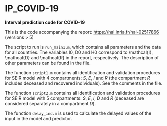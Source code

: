 # IP_COVID-19
**Interval prediction code for COVID-19**

This is the code accompanying the report: https://hal.inria.fr/hal-02517866 (versions > 5)

The script to run is `run_main1.m`, which contains all parameters and the data for all countries.
The variables I0, D0 and H0 correspond to \mathcal{I}, \mathcal{D} and \mathcal{R} in the report, respectively.
The description of other parameters can be found in the file.

The function `script1.m` contains all identification and validation procedures for SEIR model with 4 compartments: *S*, *E*, *I* and *R* (the compartment *R* includes deceased and recovered individuals).
See the comments in the file. 

The function `script2.m` contains all identification and validation procedures for SEIR model with 5 compartments: *S*, *E*, *I*, *D* and *R* (deceased are considered separately in a compartment *D*).

The function `delay_ind.m` is used to calculate the delayed values of the input in the model and predictor.
